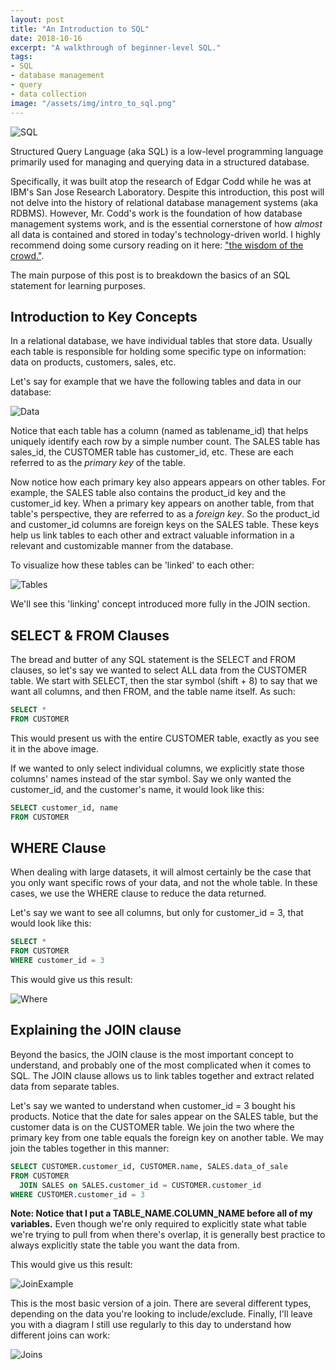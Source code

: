 ```yaml
---
layout: post
title: "An Introduction to SQL"
date: 2018-10-16
excerpt: "A walkthrough of beginner-level SQL."
tags:
- SQL
- database management
- query
- data collection
image: "/assets/img/intro_to_sql.png"
---
```

![SQL]({{"/assets/img/intro_to_sql.png"}})

Structured Query Language (aka SQL) is a low-level programming language primarily used for managing and querying data in a structured database.

Specifically, it was built atop the research of Edgar Codd while he was at IBM's San Jose Research Laboratory. Despite this introduction, this post will not delve into the history of relational database management systems (aka RDBMS). However, Mr. Codd's work is the foundation of how database management systems work, and is the essential cornerstone of how *almost* all data is contained and stored in today's technology-driven world. I highly recommend doing some cursory reading on it here: ["the wisdom of the crowd."](https://en.wikipedia.org/wiki/Wisdom_of_the_crowd).

The main purpose of this post is to breakdown the basics of an SQL statement for learning purposes.

## Introduction to Key Concepts

In a relational database, we have individual tables that store data. Usually each table is responsible for holding some specific type on information: data on products, customers, sales, etc.

Let's say for example that we have the following tables and data in our database:

![Data]({{"/assets/img/sample_data.png"}})

Notice that each table has a column (named as tablename_id) that helps uniquely identify each row by a simple number count. The SALES table has sales_id, the CUSTOMER table has customer_id, etc. These are each referred to as the *primary key* of the table.

Now notice how each primary key also appears appears on other tables. For example, the SALES table also contains the product_id key and the customer_id key. When a primary key appears on another table, from that table's perspective, they are referred to as a *foreign key*. So the product_id and customer_id columns are foreign keys on the SALES table. These keys help us link tables to each other and extract valuable information in a relevant and customizable manner from the database.

To visualize how these tables can be 'linked' to each other:

![Tables]({{"/assets/img/sql_tables.png"}})

We'll see this 'linking' concept introduced more fully in the JOIN section.

## SELECT & FROM Clauses

The bread and butter of any SQL statement is the SELECT and FROM clauses, so let's say we wanted to select ALL data from the CUSTOMER table. We start with SELECT, then the star symbol (shift + 8) to say that we want all columns, and then FROM, and the table name itself. As such:

```SQL
SELECT *
FROM CUSTOMER
```
This would present us with the entire CUSTOMER table, exactly as you see it in the above image.

If we wanted to only select individual columns, we explicitly state those columns' names instead of the star symbol. Say we only wanted the customer_id, and the customer's name, it would look like this:

```SQL
SELECT customer_id, name
FROM CUSTOMER
```

## WHERE Clause

When dealing with large datasets, it will almost certainly be the case that you only want specific rows of your data, and not the whole table. In these cases, we use the WHERE clause to reduce the data returned.

Let's say we want to see all columns, but only for customer_id = 3, that would look like this:

```SQL
SELECT *
FROM CUSTOMER
WHERE customer_id = 3
```

This would give us this result:

![Where]({{"/assets/img/where.png"}})

## Explaining the JOIN clause

Beyond the basics, the JOIN clause is the most important concept to understand, and probably one of the most complicated when it comes to SQL. The JOIN clause allows us to link tables together and extract related data from separate tables.

Let's say we wanted to understand when customer_id = 3 bought his products. Notice that the date for sales appear on the SALES table, but the customer data is on the CUSTOMER table. We join the two where the primary key from one table equals the foreign key on another table. We may join the tables together in this manner:

```SQL
SELECT CUSTOMER.customer_id, CUSTOMER.name, SALES.data_of_sale
FROM CUSTOMER
  JOIN SALES on SALES.customer_id = CUSTOMER.customer_id
WHERE CUSTOMER.customer_id = 3
```
**Note: Notice that I put a TABLE_NAME.COLUMN_NAME before all of my variables.** Even though we're only required to explicitly state what table we're trying to pull from when there's overlap, it is generally best practice to always explicitly state the table you want the data from.

This would give us this result:

![JoinExample]({{"/assets/img/joins_exp.png"}})

This is the most basic version of a join. There are several different types, depending on the data you're looking to include/exclude. Finally, I'll leave you with a diagram I still use regularly to this day to understand how different joins can work:

![Joins]({{"/assets/img/sql_joins.png"}})
